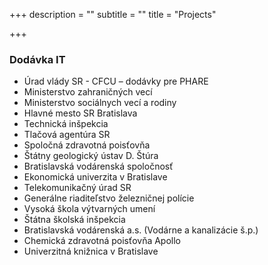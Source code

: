 +++
description = ""
subtitle = ""
title = "Projects"

+++
### Dodávka IT

* Úrad vlády SR - CFCU – dodávky pre PHARE
*  Ministerstvo zahraničných vecí
*  Ministerstvo sociálnych vecí a rodiny
*  Hlavné mesto SR Bratislava
*  Technická inšpekcia
*  Tlačová agentúra SR
*  Spoločná zdravotná poisťovňa
*  Štátny geologický ústav D. Štúra
*  Bratislavská vodárenská spoločnosť
*  Ekonomická univerzita v Bratislave
*  Telekomunikačný úrad SR
*  Generálne riaditeľstvo železničnej polície
*  Vysoká škola výtvarných umení
*  Štátna školská inšpekcia
*  Bratislavská vodárenská a.s. (Vodárne a kanalizácie š.p.)
*  Chemická zdravotná poisťovňa Apollo
*  Univerzitná knižnica v Bratislave
